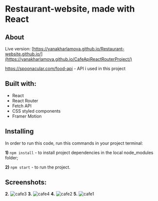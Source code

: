 
# Restaurant-website, made with React
## About 

Live version: [https://yanakharlamova.github.io/Restaurant-website.github.io/](https://yanakharlamova.github.io/CafeApiReactRouterProject/)

https://spoonacular.com/food-api - API i used in this project

## Built with:
* React
* React Router
* Fetch API
* CSS styled components
* Framer Motion

## Installing
In order to run this code, run this commands in your project terminal:

**1)** `npm install` - to install project dependencies in the local node_modules folder;

**2)** `npm start` - to run the project.
## Screenshots:
**2.**
![cafe3](https://user-images.githubusercontent.com/58036292/174499897-d4deaeaa-da0e-464f-a356-abaa47c3970d.png)
**3.**
![cafe4](https://user-images.githubusercontent.com/58036292/174499900-3c153416-0747-42ac-905c-7b5b0b3cf488.png)
**4.**
![cafe2](https://user-images.githubusercontent.com/58036292/174499903-35fe6448-5f3d-47d8-98e9-b4b7d07c9ba4.png)
**5.**
![cafe1](https://user-images.githubusercontent.com/58036292/174499901-76fd61d8-f692-4b80-8637-f7fd0f13aa04.png)

